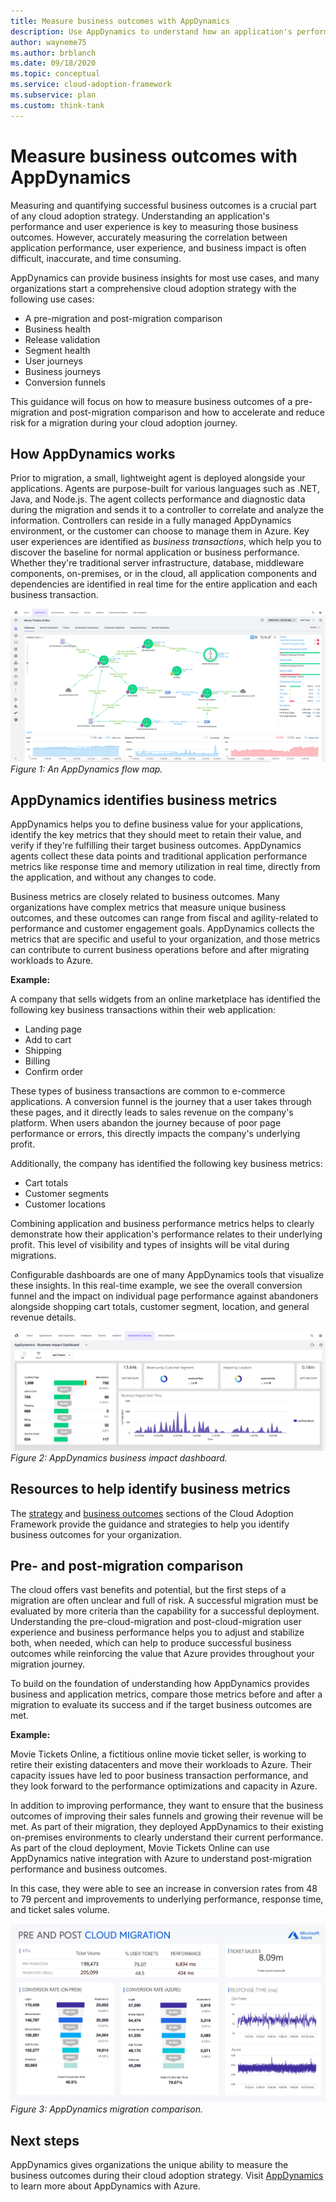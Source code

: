 ```yaml
---
title: Measure business outcomes with AppDynamics
description: Use AppDynamics to understand how an application's performance and user experience impact business outcomes.
author: wayneme75
ms.author: brblanch
ms.date: 09/18/2020
ms.topic: conceptual
ms.service: cloud-adoption-framework
ms.subservice: plan
ms.custom: think-tank
---
```


<!-- docutune:casing "Movie Tickets Online" -->

# Measure business outcomes with AppDynamics

Measuring and quantifying successful business outcomes is a crucial part of any cloud adoption strategy. Understanding an application's performance and user experience is key to measuring those business outcomes. However, accurately measuring the correlation between application performance, user experience, and business impact is often difficult, inaccurate, and time consuming.

AppDynamics can provide business insights for most use cases, and many organizations start a comprehensive cloud adoption strategy with the following use cases:

- A pre-migration and post-migration comparison
- Business health
- Release validation
- Segment health
- User journeys
- Business journeys
- Conversion funnels

This guidance will focus on how to measure business outcomes of a pre-migration and post-migration comparison and how to accelerate and reduce risk for a migration during your cloud adoption journey.

## How AppDynamics works

Prior to migration, a small, lightweight agent is deployed alongside your applications. Agents are purpose-built for various languages such as .NET, Java, and Node.js. The agent collects performance and diagnostic data during the migration and sends it to a controller to correlate and analyze the information. Controllers can reside in a fully managed AppDynamics environment, or the customer can choose to manage them in Azure. Key user experiences are identified as *business transactions*, which help you to discover the baseline for normal application or business performance. Whether they're traditional server infrastructure, database, middleware components, on-premises, or in the cloud, all application components and dependencies are identified in real time for the entire application and each business transaction.

![An AppDynamics flow map](./media/app-dynamics-flow-map.jpg)
*Figure 1: An AppDynamics flow map.*

## AppDynamics identifies business metrics

AppDynamics helps you to define business value for your applications, identify the key metrics that they should meet to retain their value, and verify if they're fulfilling their target business outcomes. AppDynamics agents collect these data points and traditional application performance metrics like response time and memory utilization in real time, directly from the application, and without any changes to code.

Business metrics are closely related to business outcomes. Many organizations have complex metrics that measure unique business outcomes, and these outcomes can range from fiscal and agility-related to performance and customer engagement goals. AppDynamics collects the metrics that are specific and useful to your organization, and those metrics can contribute to current business operations before and after migrating workloads to Azure.

**Example:**

A company that sells widgets from an online marketplace has identified the following key business transactions within their web application:

- Landing page
- Add to cart
- Shipping
- Billing
- Confirm order

These types of business transactions are common to e-commerce applications. A conversion funnel is the journey that a user takes through these pages, and it directly leads to sales revenue on the company's platform. When users abandon the journey because of poor page performance or errors, this directly impacts the company's underlying profit.

Additionally, the company has identified the following key business metrics:

- Cart totals
- Customer segments
- Customer locations

Combining application and business performance metrics helps to clearly demonstrate how their application's performance relates to their underlying profit. This level of visibility and types of insights will be vital during migrations.

Configurable dashboards are one of many AppDynamics tools that visualize these insights. In this real-time example, we see the overall conversion funnel and the impact on individual page performance against abandoners alongside shopping cart totals, customer segment, location, and general revenue details.

![AppDynamics business impact dashboard](./media/app-dynamics-business-impact-dashboard.jpg)
*Figure 2: AppDynamics business impact dashboard.*

## Resources to help identify business metrics

The [strategy](../strategy/index.md) and [business outcomes](../strategy/business-outcomes/index.md) sections of the Cloud Adoption Framework provide the guidance and strategies to help you identify business outcomes for your organization.

## Pre- and post-migration comparison

The cloud offers vast benefits and potential, but the first steps of a migration are often unclear and full of risk. A successful migration must be evaluated by more criteria than the capability for a successful deployment. Understanding the pre-cloud-migration and post-cloud-migration user experience and business performance helps you to adjust and stabilize both, when needed, which can help to produce successful business outcomes while reinforcing the value that Azure provides throughout your migration journey.

To build on the foundation of understanding how AppDynamics provides business and application metrics, compare those metrics before and after a migration to evaluate its success and if the target business outcomes are met.

**Example:**

Movie Tickets Online, a fictitious online movie ticket seller, is working to retire their existing datacenters and move their workloads to Azure. Their capacity issues have led to poor business transaction performance, and they look forward to the performance optimizations and capacity in Azure.

In addition to improving performance, they want to ensure that the business outcomes of improving their sales funnels and growing their revenue will be met. As part of their migration, they deployed AppDynamics to their existing on-premises environments to clearly understand their current performance. As part of the cloud deployment, Movie Tickets Online can use AppDynamics native integration with Azure to understand post-migration performance and business outcomes.

In this case, they were able to see an increase in conversion rates from 48 to 79 percent and improvements to underlying performance, response time, and ticket sales volume.

![AppDynamics migration comparison](./media/app-dynamics-migration-comparison.jpg)
*Figure 3: AppDynamics migration comparison.*

## Next steps

AppDynamics gives organizations the unique ability to measure the business outcomes during their cloud adoption strategy. Visit [AppDynamics](https://www.appdynamics.com/solutions/azure-monitoring) to learn more about AppDynamics with Azure.
